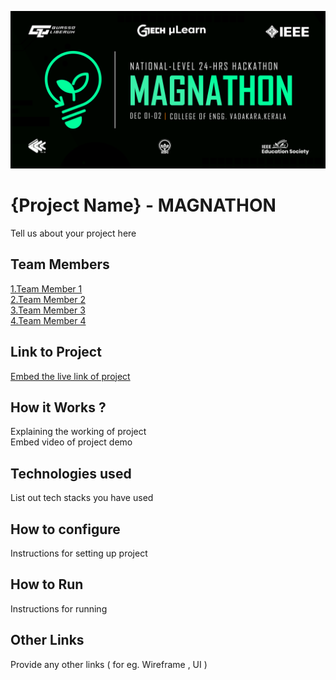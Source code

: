 ![image](./assets/banner.png)


# {Project Name} - MAGNATHON
Tell us about your project here

## Team Members
[1.Team Member 1](enter_github_profile_url)   
[2.Team Member 2](enter_github_profile_url)   
[3.Team Member 3](enter_github_profile_url)   
[4.Team Member 4](enter_github_profile_url)   

## Link to Project
[Embed the live link of project](live_link)

## How it Works ?
Explaining the working of project  
Embed video of project demo

## Technologies used
List out tech stacks you have used

## How to configure
Instructions for setting up project

## How to Run
Instructions for running

## Other Links
Provide any other links ( for eg. Wireframe , UI )